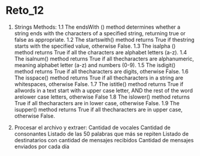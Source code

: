 # Reto_12
1. Strings Methods:
1.1 The endsWith () method determines whether a string ends with the characters of a specified string, returning true or false as appropriate.
1.2 The startswith() method returns True if thestring starts with the specified value, otherwise False.
1.3 The isalpha () method returns True if all the characters are alphabet letters (a-z).
1.4 The isalnum() method returns True if all thecharacters are alphanumeric, meaning alphabet letter (a-z) and numbers (0-9).
1.5 The isdigit() method returns True if all thecharacters are digits, otherwise False.
1.6 The isspace() method returns True if all thecharacters in a string are whitespaces, otherwise False.
1.7 The istitle() method returns True if allwords in a text start with a upper case letter, AND the rest of the word arelower case letters, otherwise False
1.8 The islower() method returns True if all thecharacters are in lower case, otherwise False.
1.9 The isupper() method returns True if all thecharacters are in upper case, otherwise False.

2. Procesar el archivo y extraer:
Cantidad de vocales
Cantidad de consonantes
Listado de las 50 palabras que más se repiten
Listado de destinatarios con cantidad de mensajes recibidos
Cantidad de mensajes enviados por cada día

